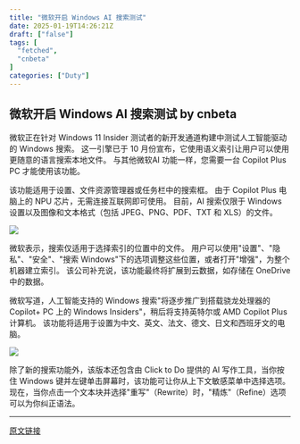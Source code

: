 ```yaml
---
title: "微软开启 Windows AI 搜索测试"
date: 2025-01-19T14:26:21Z
draft: ["false"]
tags: [
  "fetched",
  "cnbeta"
]
categories: ["Duty"]
---
```

微软开启 Windows AI 搜索测试 by cnbeta
------
<div style="margin-top:10px" class="content" id="artibody"><p>微软正在针对 Windows 11 Insider 测试者的新开发通道构建中测试人工智能驱动的 Windows 搜索。 这一引擎已于 10 月份宣布，它使用语义索引让用户可以使用更随意的语言搜索本地文件。 与其他微软AI 功能一样，您需要一台 Copilot Plus PC 才能使用该功能。</p><div class="article-global"></div><p>该功能适用于设置、文件资源管理器或任务栏中的搜索框。 由于 Copilot Plus 电脑上的 NPU 芯片，无需连接互联网即可使用。 目前，AI 搜索仅限于 Windows 设置以及图像和文本格式（包括 JPEG、PNG、PDF、TXT 和 XLS）的文件。</p><p><img src="https://static.cnbetacdn.com/article/2025/0119/31eaf44f7a968c5.jpg"><br></p><p>微软表示，搜索仅适用于选择索引的位置中的文件。 用户可以使用"设置"、"隐私"、"安全"、"搜索 Windows"下的选项调整这些位置，或者打开"增强"，为整个机器建立索引。 该公司补充说，该功能最终将扩展到云数据，如存储在 OneDrive 中的数据。</p><p>微软写道，人工智能支持的 Windows 搜索"将逐步推广到搭载骁龙处理器的 Copilot+ PC 上的 Windows Insiders"，稍后将支持英特尔或 AMD Copilot Plus 计算机。 该功能将适用于设置为中文、英文、法文、德文、日文和西班牙文的电脑。</p><p><img src="https://static.cnbetacdn.com/article/2025/0119/c5035ebc3e848e9.jpg"><br></p><p>除了新的搜索功能外，该版本还包含由 Click to Do 提供的 AI 写作工具，当你按住 Windows 键并左键单击屏幕时，该功能可让你从上下文敏感菜单中选择选项。 现在，当你点击一个文本块并选择"重写"（Rewrite）时，"精炼"（Refine）选项可以为你纠正语法。</p></div>  
<hr>
<a href="https://m.cnbeta.com.tw/wap/view/1472196.htm",target="_blank" rel="noopener noreferrer">原文链接</a>
